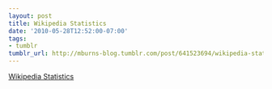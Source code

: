 ```yaml
---
layout: post
title: Wikipedia Statistics
date: '2010-05-28T12:52:00-07:00'
tags:
- tumblr
tumblr_url: http://mburns-blog.tumblr.com/post/641523694/wikipedia-statistics
---
```

<a href="http://stats.wikimedia.org/">Wikipedia Statistics</a>

